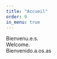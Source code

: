 ```yaml
---
title: "Accueil"
order: 0
in_menu: true
---
```

Bienvenu.e.s.<br/>
Welcome.<br/>
Bienvenido.a.os.as<br/> 